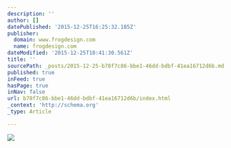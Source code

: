 ```yaml
---
description: ''
author: []
datePublished: '2015-12-25T16:25:32.185Z'
publisher:
  domain: www.frogdesign.com
  name: frogdesign.com
dateModified: '2015-12-25T10:41:30.561Z'
title: ''
sourcePath: _posts/2015-12-25-b78f7c86-bbe1-46dd-bdbf-41ea16712d6b.md
published: true
inFeed: true
hasPage: true
inNav: false
url: b78f7c86-bbe1-46dd-bdbf-41ea16712d6b/index.html
_context: 'http://schema.org'
_type: Article

---
```

![](http://www.frogdesign.com/wp-content/uploads/2015/10/20151002_Palo_01_v2.jpg)
